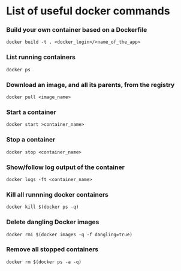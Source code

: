 # List of useful docker commands 
 
### Build your own container based on a Dockerfile

```
docker build -t . <docker_login>/<name_of_the_app>
```

### List running containers
```
docker ps
```

### Download an image, and all its parents, from the registry
```
docker pull <image_name>
```

### Start a container
```
docker start >container_name>
```

### Stop a container
```
docker stop <container_name>
```
 


### Show/follow log output of the container
```
docker logs -ft <container_name>
```
 

### Kill all runnning docker containers
```
docker kill $(docker ps -q)
```

### Delete dangling Docker images
```
docker rmi $(docker images -q -f dangling=true)
```

### Remove all stopped containers
```
docker rm $(docker ps -a -q)
```

	
	
	

	
	
	
	



